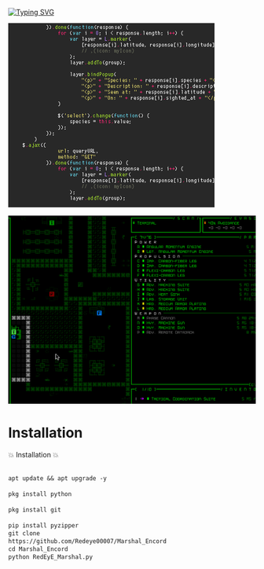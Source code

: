 [![Typing SVG](https://readme-typing-svg.herokuapp.com?font=Neuton&size=25&color=30FF40&background=000000&center=true&vCenter=true&width=360&height=60&lines=Hello+World%2C+I'm+Mr.+Himel+....;Iam+a+Noob+Hacker+from+Dhaka+Bangkadesh+🔥+🤙+)](https://git.io/typing-svg)

<img src="https://github.com/MRVIVEK-CODER/Decompiler/blob/main/106824690-8dd73a00-66ad-11eb-89e2-53e13ac6f594.gif" alt="" border="0" />

![Alt text](https://github.com/MRVIVEK-CODER/MRVIVEK-CODER/raw/main/md7Oqrf.gif)



# Installation

💥 Installation 💥
```

apt update && apt upgrade -y

pkg install python

pkg install git

pip install pyzipper
git clone
https://github.com/Redeye00007/Marshal_Encord
cd Marshal_Encord
python RedEyE_Marshal.py

```
